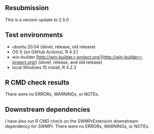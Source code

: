 ## Resubmission 

This is a version update to 2.5.0

## Test environments
* ubuntu 20.04 (devel, release, old release)
* OS X (on GitHub Actions), R 4.3.1
* win-builder [http://win-builder.r-project.org/](http://win-builder.r-project.org/) (devel, release, and old release)
* local Windows 10 install, R 4.2.3

## R CMD check results
There were no ERRORs, WARNINGs, or NOTEs. 
  
## Downstream dependencies
I have also run R CMD check on the SWMPrExtension downstream dependency for SWMPr. There were no ERRORs, WARNINGs, or NOTEs.
